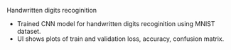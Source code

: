 Handwritten digits recoginition

- Trained CNN model for handwritten digits recoginition using MNIST dataset.
- UI shows plots of train and validation loss, accuracy, confusion matrix. 